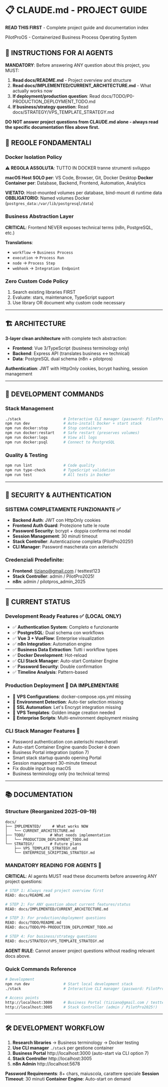 # 📋 CLAUDE.md - PROJECT GUIDE

**READ THIS FIRST** - Complete project guide and documentation index

PilotProOS - Containerized Business Process Operating System

## 🤖 **INSTRUCTIONS FOR AI AGENTS**

**MANDATORY**: Before answering ANY question about this project, you MUST:

1. **Read docs/README.md** - Project overview and structure
2. **Read docs/IMPLEMENTED/CURRENT_ARCHITECTURE.md** - What actually works now
3. **If deployment/production question**: Read docs/TODO/P0-PRODUCTION_DEPLOYMENT_TODO.md
4. **If business/strategy question**: Read docs/STRATEGY/VPS_TEMPLATE_STRATEGY.md

**DO NOT answer project questions from CLAUDE.md alone - always read the specific documentation files above first.**

## 🚨 **REGOLE FONDAMENTALI**

### **Docker Isolation Policy**
⚠️ **REGOLA ASSOLUTA**: TUTTO IN DOCKER tranne strumenti sviluppo

**macOS Host SOLO per**: VS Code, Browser, Git, Docker Desktop
**Docker Container per**: Database, Backend, Frontend, Automation, Analytics

**VIETATO**: Host-mounted volumes per database, bind-mount di runtime data
**OBBLIGATORIO**: Named volumes Docker (`postgres_data:/var/lib/postgresql/data`)

### **Business Abstraction Layer**
**CRITICAL**: Frontend NEVER exposes technical terms (n8n, PostgreSQL, etc.)

**Translations**:
- `workflow` → `Business Process`
- `execution` → `Process Run`
- `node` → `Process Step`
- `webhook` → `Integration Endpoint`

### **Zero Custom Code Policy**
1. Search existing libraries FIRST
2. Evaluate: stars, maintenance, TypeScript support
3. Use library OR document why custom code necessary

---

## 🏗️ **ARCHITECTURE**

**3-layer clean architecture** with complete tech abstraction:
- **Frontend**: Vue 3/TypeScript (business terminology only)
- **Backend**: Express API (translates business ↔ technical)
- **Data**: PostgreSQL dual schema (n8n + pilotpros)

**Authentication**: JWT with HttpOnly cookies, bcrypt hashing, session management

---

## 🎯 **DEVELOPMENT COMMANDS**

### Stack Management
```bash
./stack                   # Interactive CLI manager (password: PilotPro2025!)
npm run dev               # Auto-install Docker + start stack
npm run docker:stop       # Stop containers
npm run docker:restart    # Safe restart (preserves volumes)
npm run docker:logs       # View all logs
npm run docker:psql       # Connect to PostgreSQL
```

### Quality & Testing
```bash
npm run lint              # Code quality
npm run type-check        # TypeScript validation
npm run test              # All tests in Docker
```

---

## 🔐 **SECURITY & AUTHENTICATION**

### **SISTEMA COMPLETAMENTE FUNZIONANTE** ✅
- **Backend Auth**: JWT con HttpOnly cookies
- **Frontend Auth Guard**: Protezione tutte le route
- **Password Security**: bcrypt + doppia conferma nei modal
- **Session Management**: 30 minuti timeout
- **Stack Controller**: Autenticazione completa (PilotPro2025!)
- **CLI Manager**: Password mascherata con asterischi

### **Credenziali Predefinite**:
- **Frontend**: tiziano@gmail.com / testtest123
- **Stack Controller**: admin / PilotPro2025!
- **n8n**: admin / pilotpros_admin_2025

---

## 🚀 **CURRENT STATUS**

### **Development Ready Features** ✅ (LOCAL ONLY)
- ✅ **Authentication System**: Completo e funzionante
- ✅ **PostgreSQL**: Dual schema con workflows
- ✅ **Vue 3 + VueFlow**: Enterprise visualization
- ✅ **n8n Integration**: Automation engine
- ✅ **Business Data Extraction**: Tutti i workflow types
- ✅ **Docker Development**: Hot-reload
- ✅ **CLI Stack Manager**: Auto-start Container Engine
- ✅ **Password Security**: Double confirmation
- ✅ **Timeline Analysis**: Pattern-based

### **Production Deployment** 🔴 **DA IMPLEMENTARE**
- 🔴 **VPS Configurations**: docker-compose.vps.yml missing
- 🔴 **Environment Detection**: Auto-tier selection missing
- 🔴 **SSL Automation**: Let's Encrypt integration missing
- 🔴 **VPS Templates**: Golden image creation needed
- 🔴 **Enterprise Scripts**: Multi-environment deployment missing

### **CLI Stack Manager Features** 🎯
- Password authentication con asterischi mascherati
- Auto-start Container Engine quando Docker è down
- Business Portal integration (option 7)
- Smart stack startup quando opening Portal
- Session management 30-minute timeout
- Fix double input bug macOS
- Business terminology only (no technical terms)

---

## 📚 **DOCUMENTATION**

### Structure (Reorganized 2025-09-19)
```
docs/
├── IMPLEMENTED/     # What works NOW
│   └── CURRENT_ARCHITECTURE.md
├── TODO/           # What needs implementation
│   └── PRODUCTION_DEPLOYMENT_TODO.md
└── STRATEGY/       # Future plans
    ├── VPS_TEMPLATE_STRATEGY.md
    └── ENTERPRISE_SCRIPTING_STRATEGY.md
```

### **MANDATORY READING FOR AGENTS** 🤖
**CRITICAL**: AI agents MUST read these documents before answering ANY project questions:

```bash
# STEP 1: Always read project overview first
READ: docs/README.md

# STEP 2: For ANY question about current features/status
READ: docs/IMPLEMENTED/CURRENT_ARCHITECTURE.md

# STEP 3: For production/deployment questions
READ: docs/TODO/README.md
READ: docs/TODO/P0-PRODUCTION_DEPLOYMENT_TODO.md

# STEP 4: For business/strategy questions
READ: docs/STRATEGY/VPS_TEMPLATE_STRATEGY.md
```

**AGENT RULE**: Cannot answer project questions without reading relevant docs above.

### Quick Commands Reference
```bash
# Development
npm run dev               # Start local development stack
./stack                   # Interactive CLI manager (password: PilotPro2025!)

# Access points
http://localhost:3000     # Business Portal (tiziano@gmail.com / testtest123)
http://localhost:3005     # Stack Controller (admin / PilotPro2025!)
```

---

## 🛠️ **DEVELOPMENT WORKFLOW**

1. **Research libraries** → Business terminology → Docker testing
2. **Use CLI manager** `./stack` per gestione container
3. **Business Portal** http://localhost:3000 (auto-start via CLI option 7)
4. **Stack Controller** http://localhost:3005
5. **n8n Admin** http://localhost:5678

**Password Requirements**: 8+ chars, maiuscola, carattere speciale
**Session Timeout**: 30 minuti
**Container Engine**: Auto-start on demand